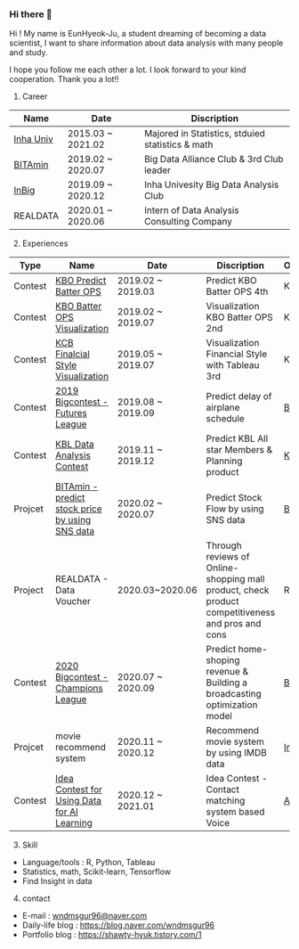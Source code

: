 ### Hi there 👋

Hi ! My name is EunHyeok-Ju, a student dreaming of becoming a data scientist, I want to share information about data analysis with many people and study. 

I hope you follow me each other a lot. I look forward to your kind cooperation. Thank you a lot!!

1. Career

|Name|Date|Discription|
|------|---|---|
|[Inha Univ](https://inha.ac.kr/kr/index.do)|2015.03 ~ 2021.02|Majored in Statistics, stduied statistics & math|
|[BITAmin](https://cafe.naver.com/bitamin123)|2019.02 ~ 2020.07|Big Data Alliance Club & 3rd Club leader|
|[InBig](https://inbig.github.io/)|2019.09 ~ 2020.12|Inha Univesity Big Data Analysis Club|
|REALDATA|2020.01 ~ 2020.06|Intern of Data Analysis Consulting Company|



2. Experiences

|Type|Name|Date|Discription|Organization|
|---|------|---|---|---|
|Contest|[KBO Predict Batter OPS](https://dacon.io/competitions/official/62540/overview/)|2019.02 ~ 2019.03|Predict KBO Batter OPS 4th|KBO, [Dacon](https://dacon.io)|
|Contest|[KBO Batter OPS Visualization](https://dacon.io/competitions/official/235546/overview/)|2019.02 ~ 2019.07|Visualization KBO Batter OPS 2nd|KBO, [Dacon](https://dacon.io)|
|Contest|[KCB Finalcial Style Visualization](https://dacon.io/competitions/official/82407/overview/)|2019.05 ~ 2019.07|Visualization Financial Style with Tableau 3rd|KCB, [Dacon](https://dacon.io)|
|Contest|[2019 Bigcontest - Futures League](https://www.bigcontest.or.kr/introduce/history2019.php)|2019.08 ~ 2019.09|Predict delay of airplane schedule|[Big Contest](https://www.bigcontest.or.kr/)|
|Contest|[KBL Data Analysis Contest](https://www.kspo.or.kr/kspo/bbs/B0000027/view.do?nttId=10093&menuNo=200149)|2019.11 ~ 2019.12|Predict KBL All star Members & Planning product|[KBL](https://www.kbl.or.kr/), [KSPO](https://www.kspo.or.kr/kspo/main/main.do)|
|Projcet|[BITAmin - predict stock price by using SNS data](https://cafe.naver.com/bitamin123/1585)|2020.02 ~ 2020.07|Predict Stock Flow by using SNS data|[BITAmin](https://cafe.naver.com/bitamin123)|
|Project|REALDATA - Data Voucher|2020.03~2020.06|Through reviews of Online-shopping mall product, check product competitiveness and pros and cons|REALDATA|
|Contest|[2020 Bigcontest - Champions League](https://www.bigcontest.or.kr/index.php)|2020.07 ~ 2020.09|Predict home-shoping revenue & Building a broadcasting optimization model|[Big Contest](https://www.bigcontest.or.kr/)|
|Projcet|movie recommend system|2020.11 ~ 2020.12|Recommend movie system by using IMDB data|[InBig](https://inbig.github.io/)|
|Contest|[Idea Contest for Using Data for AI Learning](https://www.aihub.or.kr/problem_contest/11364)|2020.12 ~ 2021.01|Idea Contest - Contact matching system based Voice|[AI-hub](https://www.aihub.or.kr/)|

3. Skill
* Language/tools : R, Python, Tableau
* Statistics, math, Scikit-learn, Tensorflow
* Find Insight in data

4. contact
* E-mail : <wndmsgur96@naver.com>
* Daily-life blog : <https://blog.naver.com/wndmsgur96>
* Portfolio blog : <https://shawty-hyuk.tistory.com/1>
